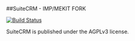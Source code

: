 ##SuiteCRM - IMP/MEKIT FORK

[![Build Status](https://travis-ci.org/adamjakab/SuiteCRM.svg?branch=IMP-MEKIT-CRM)](https://travis-ci.org/adamjakab/SuiteCRM)

SuiteCRM is published under the AGPLv3 license.

